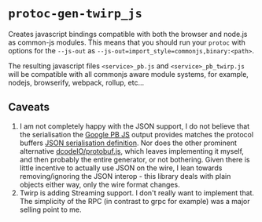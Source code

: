 # `protoc-gen-twirp_js`

Creates javascript bindings compatible with both the browser and node.js as
common-js modules. This means that you should run your `protoc` with options
for the `--js-out` as `--js-out=import_style=commonjs,binary:<path>`.

The resulting javascript files `<service>_pb.js` and `<service>_pb_twirp.js` will
be compatible with all commonjs aware module systems, for example, nodejs, browserify,
webpack, rollup, etc...

## Caveats

1. I am not completely happy with the JSON support, I do not believe that the serialisation
   the [Google PB JS](https://github.com/google/protobuf/tree/master/js) output provides 
   matches the protocol buffers [JSON serialisation definition](https://developers.google.com/protocol-buffers/docs/proto3#json). 
   Nor does the other prominent alternative [dcodeIO/protobuf.js](https://github.com/dcodeIO/protobuf.js),
   which leaves implementing it myself, and then probably the entire generator, or not bothering. Given there
   is little incentive to actually use JSON on the wire, I lean towards removing/ignoring the JSON interop - this library deals
   with plain objects either way, only the wire format changes.
2. Twirp is adding Streaming support. I don't really want to implement that. The simplicity 
   of the RPC (in contrast to grpc for example) was a major selling point to me.
